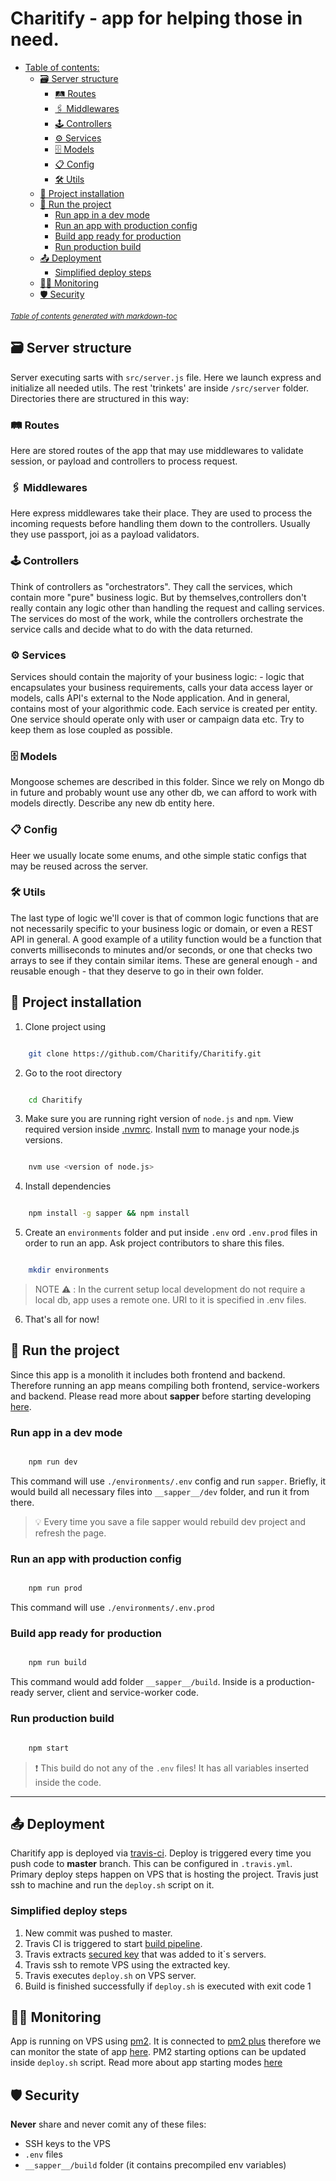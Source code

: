 
# Charitify - app for helping those in need.

* [Table of contents:](#table-of-contents-)
  * [🗃 Server structure](#---server-structure)
    + [🛤 Routes](#---routes)
    + [🖇 Middlewares](#---middlewares)
    + [🕹️ Controllers](#----controllers)
    + [⚙️ Services](#---services)
    + [🗄️ Models](#----models)
    + [📋 Config](#---config)
    + [🛠 Utils](#---utils)
  * [🧰 Project installation](#---project-installation)
  * [🏃 Run the project](#---run-the-project)
    + [Run app in a dev mode](#run-app-in-a-dev-mode)
    + [Run an app with production config](#run-an-app-with-production-config)
    + [Build app ready for production](#build-app-ready-for-production)
    + [Run production build](#run-production-build)
  * [📤 Deployment](#---deployment)
    + [Simplified deploy steps](#simplified-deploy-steps)
  * [👨‍💻 Monitoring](#------monitoring)
  * [🛡 Security](#---security)

<small><i><a href='http://ecotrust-canada.github.io/markdown-toc/'>Table of contents generated with markdown-toc</a></i></small>

## 🗃 Server structure
Server executing sarts with `src/server.js` file. Here we launch express and initialize all needed utils. The rest 'trinkets' are inside `/src/server` folder. Directories there are structured in this way:
### 🛤 Routes
Here are stored routes of the app that may use middlewares to validate session, or payload and controllers to process request.
### 🖇 Middlewares
Here express middlewares take their place. They are used to process the incoming requests before handling them down to the controllers. Usually they use passport, joi as a payload validators.
### 🕹️ Controllers
Think of controllers as "orchestrators". They call the services, which contain more "pure" business logic. But by themselves,controllers don't really contain any logic other than handling the request and calling services. The services do most of the work, while the controllers orchestrate the service calls and decide what to do with the data returned.
### ⚙️ Services
Services should contain the majority of your business logic: - logic that encapsulates your business requirements, calls your data access layer or models, calls API's external to the Node application. And in general, contains most of your algorithmic code. Each service is created per entity. One service should operate only with user or campaign data etc. Try to keep them as lose coupled as possible.
### 🗄️ Models
Mongoose schemes are described in this folder. Since we rely on Mongo db in future and probably wount use any other db, we can afford to work with models directly. Describe any new db entity here.
### 📋 Config
Heer we usually locate some enums, and othe simple static configs that may be reused across the server.
### 🛠 Utils
The last type of logic we'll cover is that of common logic functions that are not necessarily specific to your business logic or domain, or even a REST API in general. A good example of a utility function would be a function that converts milliseconds to minutes and/or seconds, or one that checks two arrays to see if they contain similar items. These are general enough - and reusable enough - that they deserve to go in their own folder.

## 🧰 Project installation
1. Clone project using

```bash

	git clone https://github.com/Charitify/Charitify.git

```
2. Go to the root directory

```bash

	cd Charitify

```

3. Make sure you are running right version of `node.js` and `npm`. View required version inside [.nvmrc](https://github.com/Charitify/Charitify/blob/master/.nvmrc). Install [nvm](https://github.com/nvm-sh/nvm#installing-and-updating) to manage your node.js versions.
```bash

	nvm use <version of node.js>

```

4. Install dependencies

```bash

	npm install -g sapper && npm install

```

5. Create an `environments` folder and put inside `.env` ord `.env.prod` files in order to run an app. Ask project contributors to share this files.

```bash

	mkdir environments

```
> NOTE ⚠️ : In the current setup local development do not require a local db, app uses a remote one. URI to it is specified in .env files.
6. That's all for now!

## 🏃 Run the project
Since this app is a monolith it includes both frontend and backend. Therefore running an app means compiling both frontend, service-workers and backend. Please read more about **sapper** before starting developing [here](https://sapper.svelte.dev/docs#What_is_Sapper).

### Run app in a dev mode
```bash

    npm run dev

```
This command will use `./environments/.env` config and run `sapper`. Briefly, it would build all necessary files into `__sapper__/dev` folder, and run it from there.

> 💡 Every time you save a file sapper would rebuild dev project and refresh the page.


### Run an app with production config
```bash

    npm run prod

```
This command will use `./environments/.env.prod`



### Build app ready for production
```bash

    npm run build

```
This command would add folder `__sapper__/build`. Inside is a production-ready server, client and service-worker code.

### Run production build
```bash

    npm start

```
> ❗ This build do not any of the `.env` files! It has all variables inserted inside the code.
----

## 📤 Deployment
Charitify app is deployed via [travis-ci]("https://travis-ci.com/github/Charitify"). Deploy is triggered every time you push code to **master** branch. This can be configured in `.travis.yml`. Primary deploy steps happen on VPS that is hosting the project. Travis just ssh to machine and run the `deploy.sh` script on it.

### Simplified deploy steps

1. New commit was pushed to master.
2. Travis CI is triggered to start [build pipeline](https://travis-ci.com/github/Charitify/Charitify/builds).
3. Travis extracts [secured key](https://github.com/dwyl/learn-travis/blob/master/encrypted-ssh-keys-deployment.md) that was added to it`s servers.
4. Travis ssh to remote VPS using the extracted key.
5. Travis executes `deploy.sh` on VPS server.
6. Build is finished successfully if `deploy.sh` is executed with exit code 1

## 👨‍💻 Monitoring
App is running on VPS using [pm2](https://pm2.keymetrics.io/). It is connected to [pm2 plus](https://pm2.io/docs/plus/quick-start/) therefore we can monitor the state of app [here](https://app.pm2.io/). PM2 starting options can be updated inside `deploy.sh` script. Read more about app starting modes [here](https://pm2.keymetrics.io/docs/usage/cluster-mode/)

## 🛡 Security
**Never** share and never comit any of these files:
- SSH keys to the VPS
- `.env` files
- `__sapper__/build` folder (it contains precompiled env variables)
